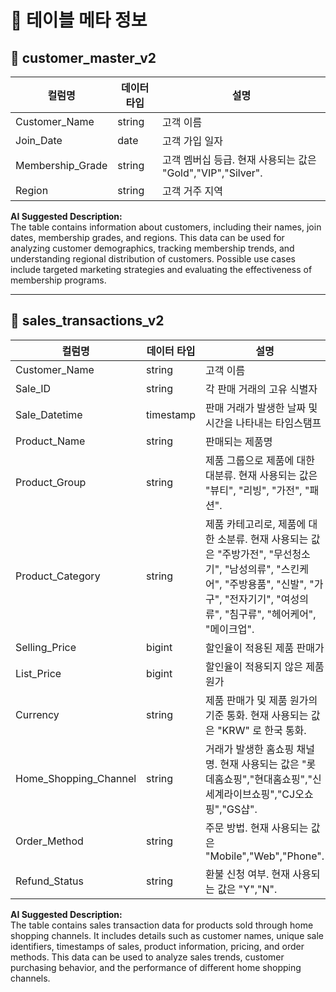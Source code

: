 # 📄 테이블 메타 정보

## 📁 customer_master_v2

| 컬럼명           | 데이터 타입 | 설명 |
|------------------|-------------|------|
| Customer_Name    | string      | 고객 이름 |
| Join_Date        | date        | 고객 가입 일자 |
| Membership_Grade | string      | 고객 멤버십 등급. 현재 사용되는 값은 "Gold","VIP","Silver". |
| Region           | string      | 고객 거주 지역 |

**AI Suggested Description:**  
The table contains information about customers, including their names, join dates, membership grades, and regions. This data can be used for analyzing customer demographics, tracking membership trends, and understanding regional distribution of customers. Possible use cases include targeted marketing strategies and evaluating the effectiveness of membership programs.

---

## 📁 sales_transactions_v2

| 컬럼명              | 데이터 타입 | 설명 |
|---------------------|-------------|------|
| Customer_Name       | string      | 고객 이름 |
| Sale_ID             | string      | 각 판매 거래의 고유 식별자 |
| Sale_Datetime       | timestamp   | 판매 거래가 발생한 날짜 및 시간을 나타내는 타임스탬프 |
| Product_Name        | string      | 판매되는 제품명 |
| Product_Group       | string      | 제품 그룹으로 제품에 대한 대분류. 현재 사용되는 값은 "뷰티", "리빙", "가전", "패션". |
| Product_Category    | string      | 제품 카테고리로, 제품에 대한 소분류. 현재 사용되는 값은 "주방가전", "무선청소기", "남성의류", "스킨케어", "주방용품", "신발", "가구", "전자기기", "여성의류", "침구류", "헤어케어", "메이크업". |
| Selling_Price       | bigint      | 할인율이 적용된 제품 판매가 |
| List_Price          | bigint      | 할인율이 적용되지 않은 제품 원가 |
| Currency            | string      | 제품 판매가 및 제품 원가의 기준 통화. 현재 사용되는 값은 "KRW" 로 한국 통화. |
| Home_Shopping_Channel | string    | 거래가 발생한 홈쇼핑 채널명. 현재 사용되는 값은 "롯데홈쇼핑","현대홈쇼핑","신세계라이브쇼핑","CJ오쇼핑","GS샵". |
| Order_Method        | string      | 주문 방법. 현재 사용되는 값은 "Mobile","Web","Phone". |
| Refund_Status       | string      | 환불 신청 여부. 현재 사용되는 값은 "Y","N". |

**AI Suggested Description:**  
The table contains sales transaction data for products sold through home shopping channels. It includes details such as customer names, unique sale identifiers, timestamps of sales, product information, pricing, and order methods. This data can be used to analyze sales trends, customer purchasing behavior, and the performance of different home shopping channels.
